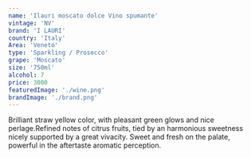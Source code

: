 ```yaml
---
name: 'Ilauri moscato dolce Vino spumante'
vintage: 'NV'
brand: 'I LAURI'
country: 'Italy'
Area: 'Veneto'
type: 'Sparkling / Prosecco'
grape: 'Moscato'
size: '750ml'
alcohol: 7
price: 3000
featuredImage: './wine.png'
brandImage: './brand.png'
---
```


Brilliant straw yellow color, with pleasant
green glows and nice perlage.Refined notes of citrus fruits, tied by an
harmonious sweetness nicely supported by
a great vivacity. Sweet and fresh on the palate, powerful in
the aftertaste aromatic perception.
